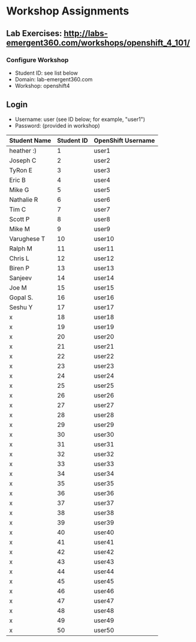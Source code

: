 # Workshop Assignments
## Lab Exercises: http://labs-emergent360.com/workshops/openshift_4_101/
### Configure Workshop
- Student ID: see list below
- Domain: lab-emergent360.com
- Workshop: openshift4

## Login
- Username: user<id> (see ID below; for example, "user1")
- Password: (provided in workshop)

| Student Name | Student ID | OpenShift Username | 
|------------ | ---------------| ---------------|
|	heather	:) |	1	|	user1	|
|	Joseph C	|	2	|	user2	|
|	TyRon E	|	3	|	user3	|
|	Eric B|	4	|	user4	|
|	Mike G |	5	|	user5	|
|	Nathalie R |	6	|	user6	|
|	Tim C |	7	|	user7	|
|	Scott P	|	8	|	user8	|
|	Mike M	|	9	|	user9	|
|	Varughese T 	|	10	|	user10	|
|	Ralph M	|	11	|	user11	|
|	Chris L |	12	|	user12	|
|	Biren P |	13	|	user13	|
| Sanjeev | 14 | user14 |
| Joe M | 15 | user15 |
| Gopal S. | 16 | user16 |
| Seshu Y | 17 | user17 |
| x | 18 | user18 |  
| x | 19 | user19 |  
| x | 20 | user20 |  
| x | 21 | user21 |
| x | 22 | user22 |
| x | 23 | user23 |
| x | 24 | user24 |
| x | 25 | user25 |
| x | 26 | user26 |
| x | 27 | user27 |
| x | 28 | user28 |
| x | 29 | user29 |
| x | 30 | user30 |
|  x | 31 | user31 |
|  x | 32 | user32 |
|  x | 33 | user33 |
|  x | 34 | user34 |
|  x | 35 | user35 |  
|  x | 36 | user36 |
|  x | 37 | user37 |
|  x | 38 | user38 |
|  x | 39 | user39 |
|  x | 40 | user40 |
|  x | 41 | user41 |
|  x | 42 | user42 |
|  x | 43 | user43 |
|  x | 44 | user44 |
|  x | 45 | user45 |
|  x | 46 | user46 |
| x | 47 | user47 |
| x | 48 | user48 |
| x | 49 | user49 |
|  x | 50 | user50 |
